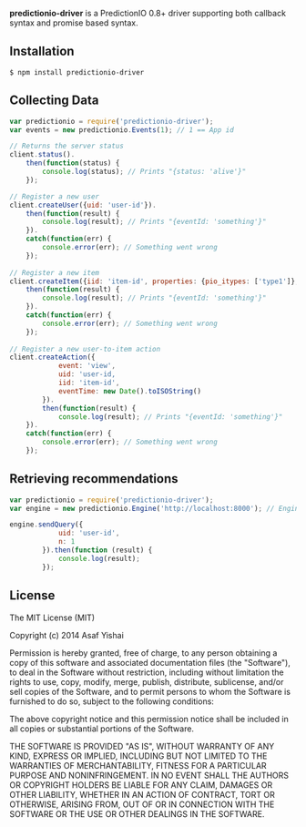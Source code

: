 **predictionio-driver** is a PredictionIO 0.8+ driver supporting both callback syntax and promise based syntax.

## Installation

    $ npm install predictionio-driver

## Collecting Data

```js
var predictionio = require('predictionio-driver');
var events = new predictionio.Events(1); // 1 == App id

// Returns the server status
client.status().
	then(function(status) {
		console.log(status); // Prints "{status: 'alive'}"
	});

// Register a new user
client.createUser({uid: 'user-id'}).
	then(function(result) {
		console.log(result); // Prints "{eventId: 'something'}"
	}).
	catch(function(err) {
		console.error(err); // Something went wrong
	});
	
// Register a new item
client.createItem({iid: 'item-id', properties: {pio_itypes: ['type1']}, eventTime: new Date().toISOString()}).
	then(function(result) {
		console.log(result); // Prints "{eventId: 'something'}"
	}).
	catch(function(err) {
		console.error(err); // Something went wrong
	});
	
// Register a new user-to-item action
client.createAction({
			event: 'view',
			uid: 'user-id,
			iid: 'item-id',
			eventTime: new Date().toISOString()
		}).
		then(function(result) {
    		console.log(result); // Prints "{eventId: 'something'}"
    }).
    catch(function(err) {
    	console.error(err); // Something went wrong
   	});
```

## Retrieving recommendations

```js
var predictionio = require('predictionio-driver');
var engine = new predictionio.Engine('http://localhost:8000'); // Engine url

engine.sendQuery({
			uid: 'user-id',
			n: 1
		}).then(function (result) {
			console.log(result);
		});
```

## License 

The MIT License (MIT)

Copyright (c) 2014 Asaf Yishai

Permission is hereby granted, free of charge, to any person obtaining a copy of
this software and associated documentation files (the "Software"), to deal in
the Software without restriction, including without limitation the rights to
use, copy, modify, merge, publish, distribute, sublicense, and/or sell copies of
the Software, and to permit persons to whom the Software is furnished to do so,
subject to the following conditions:

The above copyright notice and this permission notice shall be included in all
copies or substantial portions of the Software.

THE SOFTWARE IS PROVIDED "AS IS", WITHOUT WARRANTY OF ANY KIND, EXPRESS OR
IMPLIED, INCLUDING BUT NOT LIMITED TO THE WARRANTIES OF MERCHANTABILITY, FITNESS
FOR A PARTICULAR PURPOSE AND NONINFRINGEMENT. IN NO EVENT SHALL THE AUTHORS OR
COPYRIGHT HOLDERS BE LIABLE FOR ANY CLAIM, DAMAGES OR OTHER LIABILITY, WHETHER
IN AN ACTION OF CONTRACT, TORT OR OTHERWISE, ARISING FROM, OUT OF OR IN
CONNECTION WITH THE SOFTWARE OR THE USE OR OTHER DEALINGS IN THE SOFTWARE.
